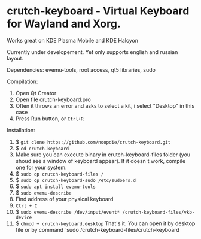 # crutch-keyboard - Virtual Keyboard for Wayland and Xorg.
Works great on KDE Plasma Mobile and KDE Halcyon

Currently under developement. Yet only supports english and russian layout.

Dependencies: evemu-tools, root access, qt5 libraries, sudo

Compilation:
1) Open Qt Creator
2) Open file crutch-keyboard.pro
3) Often it throws an error and asks to select a kit, i select "Desktop" in this case
4) Press Run button, or `Ctrl+R`

Installation:
1) $ `git clone https://github.com/noopdie/crutch-keyboard.git`
2) $ `cd crutch-keyboard`
3) Make sure you can execute binary in crutch-keyboard-files folder (you shoud see a window of keyboard appear). If it doesn`t work, compile one for your system.
4) $ `sudo cp crutch-keyboard-files /`
5) $ `sudo cp crutch-keyboard-sudo /etc/sudoers.d`
6) $ `sudo apt install evemu-tools`
7) $ `sudo evemu-describe`
8) Find address of your physical keyboard
9) `Ctrl + C`
10) $ `sudo evemu-describe /dev/input/event* /crutch-keyboard-files/vkb-device`
11) $ `chmod + crutch-keyboard.desktop`
That's it. You can open it by desktop file or by command `sudo /crutch-keyboard-files/crutch-keyboard
